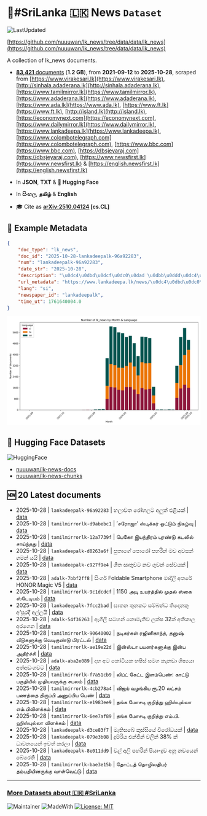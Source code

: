 # 📄#SriLanka 🇱🇰 News `Dataset`

![LastUpdated](https://img.shields.io/badge/last_updated-2025--10--28_14:21:40-green)

[https://github.com/nuuuwan/lk_news/tree/data/data/lk_news](https://github.com/nuuuwan/lk_news/tree/data/data/lk_news)

A collection of lk_news documents.

- [**83,421** documents](https://github.com/nuuuwan/lk_news/tree/data/data/lk_news) (**1.2 GB**), from **2021-09-12** to **2025-10-28**, scraped from [https://www.virakesari.lk](https://www.virakesari.lk), [http://sinhala.adaderana.lk](http://sinhala.adaderana.lk), [https://www.tamilmirror.lk](https://www.tamilmirror.lk), [https://www.adaderana.lk](https://www.adaderana.lk), [https://www.ada.lk](https://www.ada.lk), [https://www.ft.lk](https://www.ft.lk), [http://island.lk](http://island.lk), [https://economynext.com](https://economynext.com), [https://www.dailymirror.lk](https://www.dailymirror.lk), [https://www.lankadeepa.lk](https://www.lankadeepa.lk), [https://www.colombotelegraph.com](https://www.colombotelegraph.com), [https://www.bbc.com](https://www.bbc.com), [https://dbsjeyaraj.com](https://dbsjeyaraj.com), [https://www.newsfirst.lk](https://www.newsfirst.lk) & [https://english.newsfirst.lk](https://english.newsfirst.lk)

- In **JSON**, **TXT** & **🤗 Hugging Face**

- In **සිංහල**, **தமிழ்** & **English**

- 🎓 Cite as **[arXiv:2510.04124](https://arxiv.org/abs/2510.04124) [cs.CL]**

## 📝 Example Metadata

```json
{
    "doc_type": "lk_news",
    "doc_id": "2025-10-28-lankadeepalk-96a92283",
    "num": "lankadeepalk-96a92283",
    "date_str": "2025-10-28",
    "description": "\u0dc4\u0dbd\u0dcf\u0dc0\u0dad \u0dbb\u0ddd\u0dc4\u0dbd\u0da7 \u0d85\u0dbd\u0dd4\u0dad\u0dca \u0d91\u0dc5\u0dd2\u0dba\u0d9a\u0dca",
    "url_metadata": "https://www.lankadeepa.lk/news/\u0dc4\u0dbd\u0dc0\u0dad-\u0dbb\u0dc4\u0dbd\u0da7-\u0d85\u0dbd\u0dad-\u0d91\u0dc5\u0dba\u0d9a/101-682223",
    "lang": "si",
    "newspaper_id": "lankadeepalk",
    "time_ut": 1761640004.0
}
```

![Chart](https://raw.githubusercontent.com/nuuuwan/lk_news/refs/heads/data/data/lk_news/docs_by_month_and_lang.png)

## 🤗 Hugging Face Datasets

![HuggingFace](https://img.shields.io/badge/-HuggingFace-FDEE21?style=for-the-badge&logo=HuggingFace)

- [nuuuwan/lk-news-docs](https://huggingface.co/datasets/nuuuwan/lk-news-docs)
- [nuuuwan/lk-news-chunks](https://huggingface.co/datasets/nuuuwan/lk-news-chunks)

## 🆕 20 Latest documents

- 2025-10-28 | `lankadeepalk-96a92283` | හලාවත රෝහලට අලුත් එළියක් | [data](https://github.com/nuuuwan/lk_news/tree/data/data/lk_news/2020s/2025/2025-10-28-lankadeepalk-96a92283)
- 2025-10-28 | `tamilmirrorlk-d9abebc1` | ’சரோஜா’ ஸ்டிக்கர் ஒட்டும் நிகழ்வு | [data](https://github.com/nuuuwan/lk_news/tree/data/data/lk_news/2020s/2025/2025-10-28-tamilmirrorlk-d9abebc1)
- 2025-10-28 | `tamilmirrorlk-12a7739f` | பெகோ இயந்திரம் புரண்டு கடலில்  சாய்ந்தது | [data](https://github.com/nuuuwan/lk_news/tree/data/data/lk_news/2020s/2025/2025-10-28-tamilmirrorlk-12a7739f)
- 2025-10-28 | `lankadeepalk-d0263a6f` | පුතාගේ පොරෝ පහරින් මව අවසන් ගමන් යයි | [data](https://github.com/nuuuwan/lk_news/tree/data/data/lk_news/2020s/2025/2025-10-28-lankadeepalk-d0263a6f)
- 2025-10-28 | `lankadeepalk-c927f9e4` | ශීත ඍතුවට නව ගුවන් සේවයක් | [data](https://github.com/nuuuwan/lk_news/tree/data/data/lk_news/2020s/2025/2025-10-28-lankadeepalk-c927f9e4)
- 2025-10-28 | `adalk-7bbf2ff8` | සිංගර් Foldable Smartphone මාදිලි අතරේ HONOR Magic V5 | [data](https://github.com/nuuuwan/lk_news/tree/data/data/lk_news/2020s/2025/2025-10-28-adalk-7bbf2ff8)
- 2025-10-28 | `tamilmirrorlk-9c1dcdcf` | 1150 அடி உயர்த்தில் முதல் ஸ்கை ஸ்டேடியம் | [data](https://github.com/nuuuwan/lk_news/tree/data/data/lk_news/2020s/2025/2025-10-28-tamilmirrorlk-9c1dcdcf)
- 2025-10-28 | `lankadeepalk-7fcc2bad` | ඝාතන තුනකට සම්බන්ධ තිදෙනකු අ‘පුරදී අල්ලයි | [data](https://github.com/nuuuwan/lk_news/tree/data/data/lk_news/2020s/2025/2025-10-28-lankadeepalk-7fcc2bad)
- 2025-10-28 | `adalk-54f36263` | ඇගිලි සටහන් නොමැතිව ලක්ෂ 32ක් අතිකාල අරගෙන | [data](https://github.com/nuuuwan/lk_news/tree/data/data/lk_news/2020s/2025/2025-10-28-adalk-54f36263)
- 2025-10-28 | `tamilmirrorlk-90640002` | நடிகர்கள் ரஜினிகாந்த், தனுஷ் வீடுகளுக்கு வெடிகுண்டு மிரட்டல் | [data](https://github.com/nuuuwan/lk_news/tree/data/data/lk_news/2020s/2025/2025-10-28-tamilmirrorlk-90640002)
- 2025-10-28 | `tamilmirrorlk-ae19e22d` | இன்ஸ்டா பயனர்களுக்கு இன்ப அதிர்ச்சி | [data](https://github.com/nuuuwan/lk_news/tree/data/data/lk_news/2020s/2025/2025-10-28-tamilmirrorlk-ae19e22d)
- 2025-10-28 | `adalk-aba2e089` | දහ අට කෝටියක හෂීස් සමග කැනඩා ශිෂ්‍යයා අත්අඩංගවට | [data](https://github.com/nuuuwan/lk_news/tree/data/data/lk_news/2020s/2025/2025-10-28-adalk-aba2e089)
- 2025-10-28 | `tamilmirrorlk-f7a51cb9` | லிப்ட் கேட்ட இளம்பெண்: காட்டு பகுதியில் முதியவருக்கு சபலம் | [data](https://github.com/nuuuwan/lk_news/tree/data/data/lk_news/2020s/2025/2025-10-28-tamilmirrorlk-f7a51cb9)
- 2025-10-28 | `tamilmirrorlk-4cb278a4` | விஜய் வழங்கிய ரூ.20 லட்சம் பணத்தை திருப்பி அனுப்பிய பெண் | [data](https://github.com/nuuuwan/lk_news/tree/data/data/lk_news/2020s/2025/2025-10-28-tamilmirrorlk-4cb278a4)
- 2025-10-28 | `tamilmirrorlk-e1983ee9` | தங்க மோசடி குறித்து ஹிஸ்புல்லா எம்.பிவிளக்கம் | [data](https://github.com/nuuuwan/lk_news/tree/data/data/lk_news/2020s/2025/2025-10-28-tamilmirrorlk-e1983ee9)
- 2025-10-28 | `tamilmirrorlk-6ee7af89` | தங்க மோசடி குறித்து எம்.பி. ஹிஸ்புல்லா விளக்கம் | [data](https://github.com/nuuuwan/lk_news/tree/data/data/lk_news/2020s/2025/2025-10-28-tamilmirrorlk-6ee7af89)
- 2025-10-28 | `lankadeepalk-d3ce83f7` | මැතිසබේ කුස්සියේ විරෝධයක් | [data](https://github.com/nuuuwan/lk_news/tree/data/data/lk_news/2020s/2025/2025-10-28-lankadeepalk-d3ce83f7)
- 2025-10-28 | `lankadeepalk-079e3b08` | දුම්රිය එන්ජින් වලින්  38% ක් ධාවනයෙන් ඉවත් කරලා | [data](https://github.com/nuuuwan/lk_news/tree/data/data/lk_news/2020s/2025/2025-10-28-lankadeepalk-079e3b08)
- 2025-10-28 | `lankadeepalk-8e011dd9` | වල් අලි පහරින් පියා-දුව  අනූ නවයෙන් බේරෙති | [data](https://github.com/nuuuwan/lk_news/tree/data/data/lk_news/2020s/2025/2025-10-28-lankadeepalk-8e011dd9)
- 2025-10-28 | `tamilmirrorlk-bae3e15b` | தோட்டத் தொழிலதிபர் தம்பதியினருக்கு வாள்வெட்டு | [data](https://github.com/nuuuwan/lk_news/tree/data/data/lk_news/2020s/2025/2025-10-28-tamilmirrorlk-bae3e15b)

---

### [More Datasets about 🇱🇰 #SriLanka](https://github.com/nuuuwan/lk_datasets)

![Maintainer](https://img.shields.io/badge/maintainer-nuuuwan-red)
![MadeWith](https://img.shields.io/badge/made_with-python-blue)
[![License: MIT](https://img.shields.io/badge/License-MIT-yellow.svg)](https://opensource.org/licenses/MIT)
